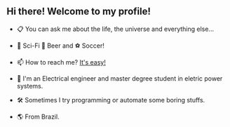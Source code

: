 ## Hi there! Welcome to my profile!

* 📋 You can ask me about the life, the universe and everything else...

* 🚀 Sci-Fi 🍺 Beer and ⚽ Soccer!

* 📫 How to reach me? [It's easy!](https://www.linkedin.com/in/guilherme-piloto-castanheira-b96716170/)

* 🥶 I'm an Electrical engineer and master degree student in eletric power systems.

* 🛠 Sometimes I try programming or automate some boring stuffs.

* 🌎 From Brazil.
